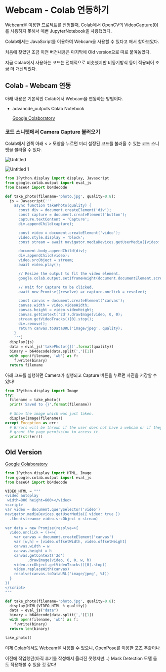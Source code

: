 # Webcam - Colab 연동하기

Webcam을 이용한 프로젝트를 진행할때, Colab에서 OpenCV의 VideoCapture(0)를 사용하지 못해서 매번 JupyterNotebook을 사용했었다.

Colab에서는 JavaScript를 이용하여 Webcam을 사용할 수 있다고 해서 찾아보았다.

처음에 찾았던 조금 이전 버전내용은 마지막에 Old version으로 따로 붙여놓았다. 

지금 Colab에서 사용하는 코드는 전체적으로 비슷했지만 비동기방식 등이 적용되어 조금 더 개선되었다.

## Colab - Webcam 연동

아래 내용은 기본적인 Colab에서 Webcam을 연동하는 방법이다.

- advancde_outputs  Colab Notebook
    
    [Google Colaboratory](https://colab.research.google.com/notebooks/snippets/advanced_outputs.ipynb#scrollTo=2viqYx97hPMi)
    

### 코드 스니펫에서 Camera Capture 불러오기

Colab에서 왼쪽 아래 < > 모양을 누르면 미리 설정된 코드를 불러올 수 있는 코드 스니펫을 불러올 수 있다.

![Untitled](https://user-images.githubusercontent.com/69300448/217141777-2859f854-155f-487e-adec-049723efe49e.png)

![Untitled 1](https://user-images.githubusercontent.com/69300448/217141800-d6e456c8-a056-45f6-b156-ce6110221cd2.png)

```python
from IPython.display import display, Javascript
from google.colab.output import eval_js
from base64 import b64decode

def take_photo(filename='photo.jpg', quality=0.8):
  js = Javascript('''
    async function takePhoto(quality) {
      const div = document.createElement('div');
      const capture = document.createElement('button');
      capture.textContent = 'Capture';
      div.appendChild(capture);

      const video = document.createElement('video');
      video.style.display = 'block';
      const stream = await navigator.mediaDevices.getUserMedia({video: true});

      document.body.appendChild(div);
      div.appendChild(video);
      video.srcObject = stream;
      await video.play();

      // Resize the output to fit the video element.
      google.colab.output.setIframeHeight(document.documentElement.scrollHeight, true);

      // Wait for Capture to be clicked.
      await new Promise((resolve) => capture.onclick = resolve);

      const canvas = document.createElement('canvas');
      canvas.width = video.videoWidth;
      canvas.height = video.videoHeight;
      canvas.getContext('2d').drawImage(video, 0, 0);
      stream.getVideoTracks()[0].stop();
      div.remove();
      return canvas.toDataURL('image/jpeg', quality);
    }
    ''')
  display(js)
  data = eval_js('takePhoto({})'.format(quality))
  binary = b64decode(data.split(',')[1])
  with open(filename, 'wb') as f:
    f.write(binary)
  return filename
```

아래 코드를 실행하면 Camera가 실행되고 Capture 버튼을 누르면 사진을 저장할 수있다!

```python
from IPython.display import Image
try:
  filename = take_photo()
  print('Saved to {}'.format(filename))
  
  # Show the image which was just taken.
  display(Image(filename))
except Exception as err:
  # Errors will be thrown if the user does not have a webcam or if they do not
  # grant the page permission to access it.
  print(str(err))
```

## Old Version

[Google Colaboratory](https://colab.research.google.com/drive/1tbAeRge6KKgCYdC6ihDrsl80aRYoVOMa#scrollTo=T7tY2g3ATPo1&forceEdit=true&sandboxMode=true%EB%A5%BC)

```python
from IPython.display import HTML, Image
from google.colab.output import eval_js
from base64 import b64decode

VIDEO_HTML = """
<video autoplay
 width=800 height=600></video>
<script>
var video = document.querySelector('video')
navigator.mediaDevices.getUserMedia({ video: true })
  .then(stream=> video.srcObject = stream)
  
var data = new Promise(resolve=>{
  video.onclick = ()=>{
    var canvas = document.createElement('canvas')
    var [w,h] = [video.offsetWidth, video.offsetHeight]
    canvas.width = w
    canvas.height = h
    canvas.getContext('2d')
          .drawImage(video, 0, 0, w, h)
    video.srcObject.getVideoTracks()[0].stop()
    video.replaceWith(canvas)
    resolve(canvas.toDataURL('image/jpeg', %f))
  }
})
</script>
"""

def take_photo(filename='photo.jpg', quality=0.8):
  display(HTML(VIDEO_HTML % quality))
  data = eval_js("data")
  binary = b64decode(data.split(',')[1])
  with open(filename, 'wb') as f:
    f.write(binary)
  return len(binary)
```

```python
take_photo()
```

이제 Colab에서도 Webcam을 사용할 수 있으니, OpenPose를 이용한 포즈 추출이나 

이전에 작업했던(아직 후기를 작성해서 올리진 못했지만…) Mask Detection 모델 들도 적용해볼 수 있을 것 같다!
